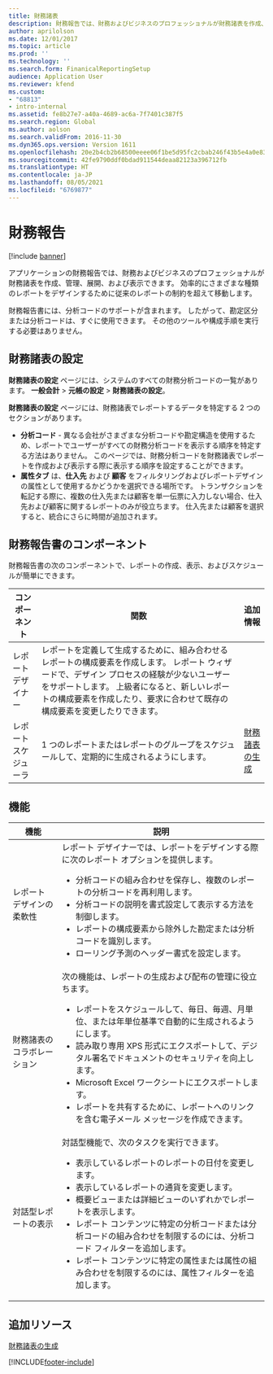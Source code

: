 ```yaml
---
title: 財務諸表
description: 財務報告では、財務およびビジネスのプロフェッショナルが財務諸表を作成、管理、展開、および表示できます。
author: aprilolson
ms.date: 12/01/2017
ms.topic: article
ms.prod: ''
ms.technology: ''
ms.search.form: FinanicalReportingSetup
audience: Application User
ms.reviewer: kfend
ms.custom:
- "68813"
- intro-internal
ms.assetid: fe8b27e7-a40a-4689-ac6a-7f7401c387f5
ms.search.region: Global
ms.author: aolson
ms.search.validFrom: 2016-11-30
ms.dyn365.ops.version: Version 1611
ms.openlocfilehash: 20e2b4cb2b68500eeee06f1be5d95fc2cbab246f43b5e4a0e83eca7a8be53005
ms.sourcegitcommit: 42fe9790ddf0bdad911544deaa82123a396712fb
ms.translationtype: HT
ms.contentlocale: ja-JP
ms.lasthandoff: 08/05/2021
ms.locfileid: "6769877"
---
```

# <a name="financial-reporting"></a>財務報告

[!include [banner](../includes/banner.md)]

アプリケーションの財務報告では、財務およびビジネスのプロフェッショナルが財務諸表を作成、管理、展開、および表示できます。 効率的にさまざまな種類のレポートをデザインするために従来のレポートの制約を超えて移動します。

財務報告書には、分析コードのサポートが含まれます。 したがって、勘定区分または分析コードは、すぐに使用できます。 その他のツールや構成手順を実行する必要はありません。

## <a name="financial-reporting-setup"></a>財務諸表の設定
**財務諸表の設定** ページには、システムのすべての財務分析コードの一覧があります。 **一般会計** \> **元帳の設定** \> **財務諸表の設定**。

**財務諸表の設定** ページには、財務諸表でレポートするデータを特定する 2 つのセクションがあります。

- **分析コード** - 異なる会社がさまざまな分析コードや勘定構造を使用するため、レポートでユーザーがすべての財務分析コードを表示する順序を特定する方法はありません。 このページでは、財務分析コードを財務諸表でレポートを作成および表示する際に表示する順序を設定することができます。
- **属性タブ** は、**仕入先** および **顧客** をフィルタリングおよびレポートデザインの属性として使用するかどうかを選択できる場所です。 トランザクションを転記する際に、複数の仕入先または顧客を単一伝票に入力しない場合、仕入先および顧客に関するレポートのみが役立ちます。 仕入先または顧客を選択すると、統合にさらに時間が追加されます。

## <a name="financial-reporting-components"></a>財務報告書のコンポーネント
財務報告書の次のコンポーネントで、レポートの作成、表示、およびスケジュールが簡単にできます。

| コンポーネント        | 関数 | 追加情報 |
|------------------|-----------|------------------------|
| レポート デザイナー  | レポートを定義して生成するために、組み合わせるレポートの構成要素を作成します。 レポート ウィザードで、デザイン プロセスの経験が少ないユーザーをサポートします。 上級者になると、新しいレポートの構成要素を作成したり、要求に合わせて既存の構成要素を変更したりできます。 | |
| レポート スケジューラ | 1 つのレポートまたはレポートのグループをスケジュールして、定期的に生成されるようにします。 | [財務諸表の生成](generate-financial-report.md) |

## <a name="features"></a>機能
<table>
<thead>
<tr>
<th>機能</th>
<th>説明</th>
</tr>
</thead>
<tbody>
<tr>
<td>レポート デザインの柔軟性</td>
<td>レポート デザイナーでは、レポートをデザインする際に次のレポート オプションを提供します。
<ul>
<li>分析コードの組み合わせを保存し、複数のレポートの分析コードを再利用します。</li>
<li>分析コードの説明を書式設定して表示する方法を制御します。</li>
<li>レポートの構成要素から除外した勘定または分析コードを識別します。</li>
<li>ローリング予測のヘッダー書式を設定します。</li>
</ul>
</td>
</tr>
<tr>
<td>財務諸表のコラボレーション</td>
<td>次の機能は、レポートの生成および配布の管理に役立ちます。
<ul>
<li>レポートをスケジュールして、毎日、毎週、月単位、または年単位基準で自動的に生成されるようにします。</li>
<li>読み取り専用 XPS 形式にエクスポートして、デジタル署名でドキュメントのセキュリティを向上します。</li>
<li>Microsoft Excel ワークシートにエクスポートします。</li>
<li>レポートを共有するために、レポートへのリンクを含む電子メール メッセージを作成できます。</li>
</ul>
</td>
</tr>
<tr>
<td>対話型レポートの表示</td>
<td>対話型機能で、次のタスクを実行できます。
<ul>
<li>表示しているレポートのレポートの日付を変更します。</li>
<li>表示しているレポートの通貨を変更します。</li>
<li>概要ビューまたは詳細ビューのいずれかでレポートを表示します。</li>
<li>レポート コンテンツに特定の分析コードまたは分析コードの組み合わせを制限するのには、分析コード フィルターを追加します。</li>
<li>レポート コンテンツに特定の属性または属性の組み合わせを制限するのには、属性フィルターを追加します。</li>
</ul>
</td>
</tr>
</tbody>
</table>

## <a name="additional-resources"></a>追加リソース
[財務諸表の生成](generate-financial-report.md)


[!INCLUDE[footer-include](../../../includes/footer-banner.md)]